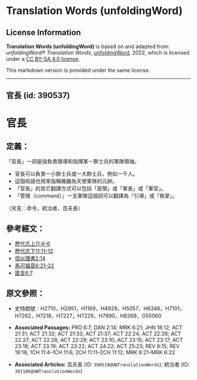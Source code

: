 # Translation Words (unfoldingWord)

## License Information

**Translation Words (unfoldingWord)** is based on and adapted from: _unfoldingWord® Translation Words_, [unfoldingWord](https://unfoldingword.org/utw), 2022, which is licensed under a [CC BY-SA 4.0 license](https://creativecommons.org/licenses/by-sa/4.0/legalcode.en).

This markdown version is provided under the same license.



--------------------------------

## 官長 (id: 390537)

官長
==

定義：
---

「官長」一詞是指負責領導和指揮某一群士兵的軍隊領袖。

* 官長可以負責一小群士兵或一大群士兵，例如一千人。
* 這個術語也用來指稱雅巍為天使軍隊的元帥。
* 「官長」的其它翻譯方式可以包括「首領」或「軍長」或「軍官」。
* 「管理（command）」一支軍隊這個詞可以翻譯為「引導」或「執掌」。

（另見：命令，統治者，百夫長）

參考經文：
-----

* [歷代志上11:4–6](https://ref.ly/1Chr11:4-1Chr11:6)
* [歷代志下11:11–12](https://ref.ly/2Chr11:11-2Chr11:12)
* [但以理書2:14](https://ref.ly/Dan2:14)
* [馬可福音6:21–22](https://ref.ly/Mark6:21-Mark6:22)
* [箴言6:7](https://ref.ly/Prov6:7)

原文參照：
-----

* 史特朗號：H2710，H2951，H1169，H4929，H5057，H6346，H7101，H7262，H7218，H7227，H7229，H7990，H8269，G55060

* **Associated Passages:** PRO 6:7; DAN 2:14; MRK 6:21; JHN 18:12; ACT 21:31; ACT 21:32; ACT 21:33; ACT 21:37; ACT 22:24; ACT 22:26; ACT 22:27; ACT 22:28; ACT 22:29; ACT 23:10; ACT 23:15; ACT 23:17; ACT 23:18; ACT 23:19; ACT 23:22; ACT 24:22; ACT 25:23; REV 6:15; REV 19:18; 1CH 11:4–1CH 11:6; 2CH 11:11–2CH 11:12; MRK 6:21–MRK 6:22
* **Associated Articles:** 百夫長 (ID: `390519@UWTranslationWords`); 統治者 (ID: `391106@UWTranslationWords`)

